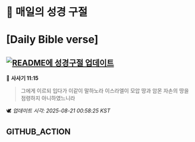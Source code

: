 # 🙏 매일의 성경 구절
# [Daily Bible verse]
## [![README에 성경구절 업데이트](https://github.com/DONGSUKA/first_test/actions/workflows/update-readme-bible.yml/badge.svg)](https://github.com/DONGSUKA/first_test/actions/workflows/update-readme-bible.yml)
<!-- START_BIBLE_VERSE -->
📖 **사사기 11:15**
> 그에게 이르되 입다가 이같이 말하노라 이스라엘이 모압 땅과 암몬 자손의 땅을 점령하지 아니하였느니라

🕊️ _업데이트 시각: 2025-08-21 00:58:25 KST_
  <!-- END_BIBLE_VERSE -->
## GITHUB_ACTION
